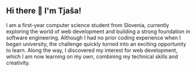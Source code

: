 ## Hi there 👋 I'm Tjaša!
I am a first-year computer science student from Slovenia, currently exploring the world of web development and building a strong foundation in software engineering.
Although I had no prior coding experience when I began university, the challenge quickly turned into an exciting opportunity to learn. Along the way, I discovered my interest for web development, which I am now learning on my own, combining my technical skills and creativity.
<!--
**tjasika/tjasika** is a ✨ _special_ ✨ repository because its `README.md` (this file) appears on your GitHub profile.

Here are some ideas to get you started:

- 🔭 I’m currently working on ...
- 🌱 I’m currently learning ...
- 👯 I’m looking to collaborate on ...
- 🤔 I’m looking for help with ...
- 💬 Ask me about ...
- 📫 How to reach me: ...
- 😄 Pronouns: ...
- ⚡ Fun fact: ...
-->
